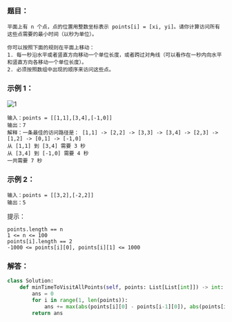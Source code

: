 ### 题目：
```
平面上有 n 个点，点的位置用整数坐标表示 points[i] = [xi, yi]。请你计算访问所有这些点需要的最小时间（以秒为单位）。

你可以按照下面的规则在平面上移动：
1. 每一秒沿水平或者竖直方向移动一个单位长度，或者跨过对角线（可以看作在一秒内向水平和竖直方向各移动一个单位长度）。
2. 必须按照数组中出现的顺序来访问这些点。
```
### 示例 1：
![1](https://assets.leetcode-cn.com/aliyun-lc-upload/uploads/2019/11/24/1626_example_1.png)
```
输入：points = [[1,1],[3,4],[-1,0]]
输出：7
解释：一条最佳的访问路径是： [1,1] -> [2,2] -> [3,3] -> [3,4] -> [2,3] -> [1,2] -> [0,1] -> [-1,0]   
从 [1,1] 到 [3,4] 需要 3 秒 
从 [3,4] 到 [-1,0] 需要 4 秒
一共需要 7 秒
```
### 示例 2：
```
输入：points = [[3,2],[-2,2]]
输出：5
```

提示：
```
points.length == n
1 <= n <= 100
points[i].length == 2
-1000 <= points[i][0], points[i][1] <= 1000
```
### 解答：
```python
class Solution:
    def minTimeToVisitAllPoints(self, points: List[List[int]]) -> int:
        ans = 0 
        for i in range(1, len(points)):
            ans += max(abs(points[i][0] - points[i-1][0]), abs(points[i][1] - points[i-1][1]))
        return ans
```        
